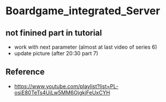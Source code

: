 # Boardgame_integrated_Server



## not finined part in tutorial
+ work with next parameter (almost at last video of series 6)
+ update picture (after 20:30 part 7)


## Reference
+ https://www.youtube.com/playlist?list=PL-osiE80TeTs4UjLw5MM6OjgkjFeUxCYH